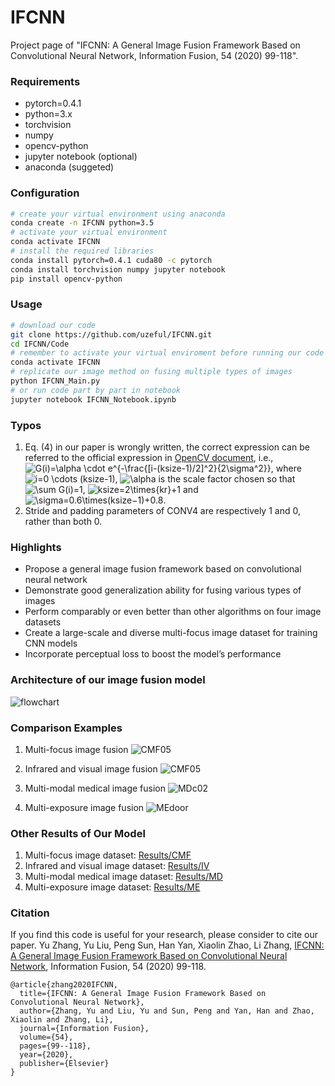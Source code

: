# IFCNN
Project page of  "IFCNN: A General Image Fusion Framework Based on Convolutional Neural Network,  Information Fusion, 54 (2020) 99-118". 



### Requirements
- pytorch=0.4.1
- python=3.x
- torchvision
- numpy
- opencv-python
- jupyter notebook (optional)
- anaconda (suggeted)

### Configuration
```bash
# create your virtual environment using anaconda
conda create -n IFCNN python=3.5
# activate your virtual environment
conda activate IFCNN
# install the required libraries
conda install pytorch=0.4.1 cuda80 -c pytorch
conda install torchvision numpy jupyter notebook
pip install opencv-python
```


### Usage
```bash
# download our code
git clone https://github.com/uzeful/IFCNN.git
cd IFCNN/Code
# remember to activate your virtual enviroment before running our code
conda activate IFCNN
# replicate our image method on fusing multiple types of images
python IFCNN_Main.py
# or run code part by part in notebook
jupyter notebook IFCNN_Notebook.ipynb
```



### Typos
1. Eq. (4) in our paper is wrongly written, the correct expression can be referred to the official expression in [OpenCV document](https://docs.opencv.org/3.4.2/d4/d86/group__imgproc__filter.html#gac05a120c1ae92a6060dd0db190a61afa), i.e.,
<img src="https://latex.codecogs.com/gif.latex?G(i)=\alpha&space;\cdot&space;e^{-\frac{[i-(ksize-1)/2]^2}{2\sigma^2}}" title="G(i)=\alpha \cdot e^{-\frac{[i-(ksize-1)/2]^2}{2\sigma^2}}" />, where <img src="https://latex.codecogs.com/gif.latex?i=0&space;\cdots&space;(ksize-1)" title="i=0 \cdots (ksize-1)" />, <img src="https://latex.codecogs.com/gif.latex?\alpha" title="\alpha" /> is the scale factor chosen so that <img src="https://latex.codecogs.com/gif.latex?\sum&space;G(i)=1" title="\sum G(i)=1" />, <img src="https://latex.codecogs.com/gif.latex?ksize=2\times{kr}&plus;1" title="ksize=2\times{kr}+1" /> and <img src="https://latex.codecogs.com/gif.latex?\sigma=0.6\times(ksize−1)&plus;0.8" title="\sigma=0.6\times(ksize−1)+0.8" />. 
2. Stride and padding parameters of CONV4 are respectively 1 and 0, rather than both 0.



### Highlights
- Propose a general image fusion framework based on convolutional neural network
- Demonstrate good generalization ability for fusing various types of images
- Perform comparably or even better than other algorithms on four image datasets
- Create a large-scale and diverse multi-focus image dataset for training CNN models
- Incorporate perceptual loss to boost the model’s performance



### Architecture of our image fusion model
![flowchart](https://github.com/uzeful/IFCNN/blob/master/flowchart.png)



### Comparison Examples
1. Multi-focus image fusion
![CMF05](https://github.com/uzeful/IFCNN/blob/master/Comparisons/CMF05.png)


2. Infrared and visual image fusion
![CMF05](https://github.com/uzeful/IFCNN/blob/master/Comparisons/IVroad.png)


3. Multi-modal medical image fusion
![MDc02](https://github.com/uzeful/IFCNN/blob/master/Comparisons/MDc02.png)


4. Multi-exposure image fusion
![MEdoor](https://github.com/uzeful/IFCNN/blob/master/Comparisons/MEdoor.png)



### Other Results of Our Model
1. Multi-focus image dataset: [Results/CMF](https://github.com/uzeful/IFCNN/tree/master/Results/CMF)
2. Infrared and visual image dataset: [Results/IV](https://github.com/uzeful/IFCNN/tree/master/Results/IV)
3. Multi-modal medical image dataset: [Results/MD](https://github.com/uzeful/IFCNN/tree/master/Results/MDDataset)
4. Multi-exposure image dataset: [Results/ME](https://github.com/uzeful/IFCNN/tree/master/Results/ME)



### Citation
If you find this code is useful for your research, please consider to cite our paper. Yu Zhang, Yu Liu, Peng Sun, Han Yan, Xiaolin Zhao, Li Zhang, [IFCNN: A General Image Fusion Framework Based on Convolutional Neural Network](https://authors.elsevier.com/a/1ZTXt5a7-GbZZX),  Information Fusion, 54 (2020) 99-118.

```
@article{zhang2020IFCNN,
  title={IFCNN: A General Image Fusion Framework Based on Convolutional Neural Network},
  author={Zhang, Yu and Liu, Yu and Sun, Peng and Yan, Han and Zhao, Xiaolin and Zhang, Li},
  journal={Information Fusion},
  volume={54},
  pages={99--118},
  year={2020},
  publisher={Elsevier}
}
```
